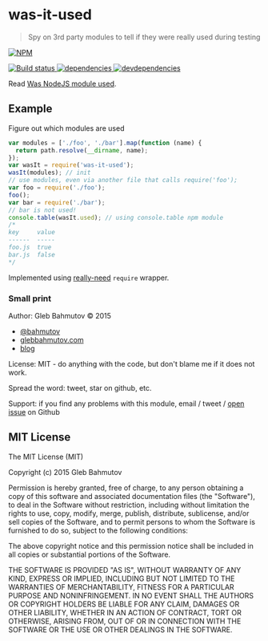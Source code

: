# was-it-used

> Spy on 3rd party modules to tell if they were really used during testing

[![NPM][was-it-used-icon] ][was-it-used-url]

[![Build status][was-it-used-ci-image] ][was-it-used-ci-url]
[![dependencies][was-it-used-dependencies-image] ][was-it-used-dependencies-url]
[![devdependencies][was-it-used-devdependencies-image] ][was-it-used-devdependencies-url]

[was-it-used-icon]: https://nodei.co/npm/was-it-used.png?downloads=true
[was-it-used-url]: https://npmjs.org/package/was-it-used
[was-it-used-ci-image]: https://travis-ci.org/bahmutov/was-it-used.png?branch=master
[was-it-used-ci-url]: https://travis-ci.org/bahmutov/was-it-used
[was-it-used-dependencies-image]: https://david-dm.org/bahmutov/was-it-used.png
[was-it-used-dependencies-url]: https://david-dm.org/bahmutov/was-it-used
[was-it-used-devdependencies-image]: https://david-dm.org/bahmutov/was-it-used/dev-status.png
[was-it-used-devdependencies-url]: https://david-dm.org/bahmutov/was-it-used#info=devDependencies

Read [Was NodeJS module used](http://bahmutov.calepin.co/was-nodejs-module-used.html).

## Example

Figure out which modules are used

```js
var modules = ['./foo', './bar'].map(function (name) {
  return path.resolve(__dirname, name);
});
var wasIt = require('was-it-used');
wasIt(modules); // init
// use modules, even via another file that calls require('foo');
var foo = require('./foo');
foo();
var bar = require('./bar');
// bar is not used!
console.table(wasIt.used); // using console.table npm module
/*
key     value
------  -----
foo.js  true 
bar.js  false
*/
```

Implemented using [really-need](https://github.com/bahmutov/really-need) `require` wrapper.

### Small print

Author: Gleb Bahmutov &copy; 2015

* [@bahmutov](https://twitter.com/bahmutov)
* [glebbahmutov.com](http://glebbahmutov.com)
* [blog](http://bahmutov.calepin.co/)

License: MIT - do anything with the code, but don't blame me if it does not work.

Spread the word: tweet, star on github, etc.

Support: if you find any problems with this module, email / tweet /
[open issue](https://github.com/bahmutov/was-it-used/issues) on Github


## MIT License

The MIT License (MIT)

Copyright (c) 2015 Gleb Bahmutov

Permission is hereby granted, free of charge, to any person obtaining a copy of
this software and associated documentation files (the "Software"), to deal in
the Software without restriction, including without limitation the rights to
use, copy, modify, merge, publish, distribute, sublicense, and/or sell copies of
the Software, and to permit persons to whom the Software is furnished to do so,
subject to the following conditions:

The above copyright notice and this permission notice shall be included in all
copies or substantial portions of the Software.

THE SOFTWARE IS PROVIDED "AS IS", WITHOUT WARRANTY OF ANY KIND, EXPRESS OR
IMPLIED, INCLUDING BUT NOT LIMITED TO THE WARRANTIES OF MERCHANTABILITY, FITNESS
FOR A PARTICULAR PURPOSE AND NONINFRINGEMENT. IN NO EVENT SHALL THE AUTHORS OR
COPYRIGHT HOLDERS BE LIABLE FOR ANY CLAIM, DAMAGES OR OTHER LIABILITY, WHETHER
IN AN ACTION OF CONTRACT, TORT OR OTHERWISE, ARISING FROM, OUT OF OR IN
CONNECTION WITH THE SOFTWARE OR THE USE OR OTHER DEALINGS IN THE SOFTWARE.
